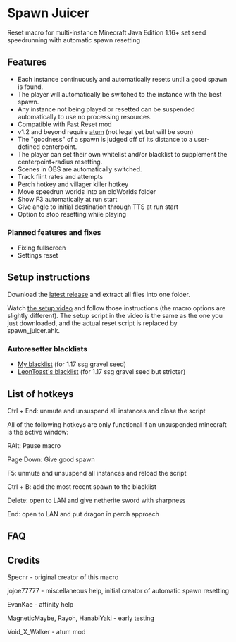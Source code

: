 # Spawn Juicer

Reset macro for multi-instance Minecraft Java Edition 1.16+ set seed speedrunning with automatic spawn resetting

## Features

- Each instance continuously and automatically resets until a good spawn is found.
- The player will automatically be switched to the instance with the best spawn.
- Any instance not being played or resetted can be suspended automatically to use no processing resources.
- Compatible with Fast Reset mod
- v1.2 and beyond require [atum] (not legal yet but will be soon)
- The "goodness" of a spawn is judged off of its distance to a user-defined centerpoint.
- The player can set their own whitelist and/or blacklist to supplement the centerpoint+radius resetting.
- Scenes in OBS are automatically switched.
- Track flint rates and attempts
- Perch hotkey and villager killer hotkey
- Move speedrun worlds into an oldWorlds folder
- Show F3 automatically at run start
- Give angle to initial destination through TTS at run start
- Option to stop resetting while playing

### Planned features and fixes
- Fixing fullscreen
- Settings reset

## Setup instructions

Download the [latest release] and extract all files into one folder.

Watch [the setup video] and follow those instructions (the macro options are slightly different). The setup script in the video is the same as the one you just downloaded, and the actual reset script is replaced by spawn_juicer.ahk.

### Autoresetter blacklists
- [My blacklist] (for 1.17 ssg gravel seed)
- [LeonToast's blacklist] (for 1.17 ssg gravel seed but stricter)

## List of hotkeys

Ctrl + End: unmute and unsuspend all instances and close the script

All of the following hotkeys are only functional if an unsuspended minecraft is the active window:

RAlt: Pause macro

Page Down: Give good spawn

F5: unmute and unsuspend all instances and reload the script

Ctrl + B: add the most recent spawn to the blacklist

Delete: open to LAN and give netherite sword with sharpness

End: open to LAN and put dragon in perch approach

## FAQ

## Credits

Specnr - original creator of this macro

jojoe77777 - miscellaneous help, initial creator of automatic spawn resetting

EvanKae - affinity help

MagneticMaybe, Rayoh, HanabiYaki - early testing

Void_X_Walker - atum mod

  [latest release]: <https://github.com/pjagada/spawn-juicer/releases/latest>
  [the setup video]: <https://youtu.be/0xAHMW93MQw>
  [My blacklist]: <https://cdn.discordapp.com/attachments/846477312438566934/919571471737704508/blacklist.txt>
  [LeonToast's blacklist]: <https://cdn.discordapp.com/attachments/854508085422325770/859798746098696222/blacklist.txt>
  [atum]: <https://github.com/VoidXWalker/atum/releases/latest>
